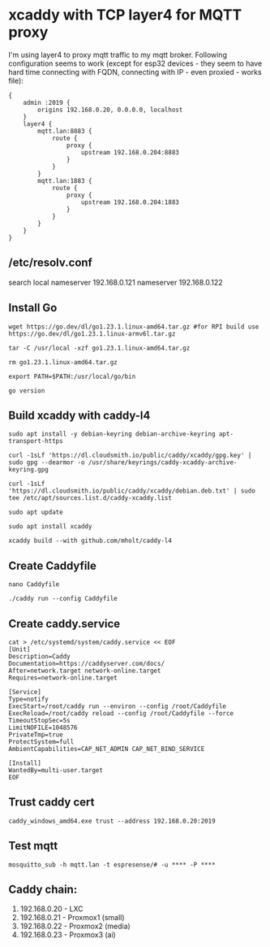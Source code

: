 # xcaddy with TCP layer4 for MQTT proxy

I'm using layer4 to proxy mqtt traffic to my mqtt broker. Following configuration seems to work (except for esp32 devices - they seem to have hard time connecting with FQDN, connecting with IP - even proxied - works file):

```
{
    admin :2019 {
		origins 192.168.0.20, 0.0.0.0, localhost
	}
    layer4 {
		mqtt.lan:8883 {
			route {
				proxy {
					upstream 192.168.0.204:8883
				}
			}
		}
		mqtt.lan:1883 {
			route {
				proxy {
					upstream 192.168.0.204:1883
				}
			}
		}
	}
}
```

## /etc/resolv.conf
search local
nameserver 192.168.0.121
nameserver 192.168.0.122

## Install Go
```shell
wget https://go.dev/dl/go1.23.1.linux-amd64.tar.gz #for RPI build use https://go.dev/dl/go1.23.1.linux-armv6l.tar.gz

tar -C /usr/local -xzf go1.23.1.linux-amd64.tar.gz

rm go1.23.1.linux-amd64.tar.gz

export PATH=$PATH:/usr/local/go/bin

go version
```

## Build xcaddy with caddy-l4
```shell
sudo apt install -y debian-keyring debian-archive-keyring apt-transport-https

curl -1sLf 'https://dl.cloudsmith.io/public/caddy/xcaddy/gpg.key' | sudo gpg --dearmor -o /usr/share/keyrings/caddy-xcaddy-archive-keyring.gpg

curl -1sLf 'https://dl.cloudsmith.io/public/caddy/xcaddy/debian.deb.txt' | sudo tee /etc/apt/sources.list.d/caddy-xcaddy.list

sudo apt update

sudo apt install xcaddy

xcaddy build --with github.com/mholt/caddy-l4
```

## Create Caddyfile
```shell
nano Caddyfile
```

```shell
./caddy run --config Caddyfile
```

## Create caddy.service
```shell
cat > /etc/systemd/system/caddy.service << EOF
[Unit]
Description=Caddy
Documentation=https://caddyserver.com/docs/
After=network.target network-online.target
Requires=network-online.target

[Service]
Type=notify
ExecStart=/root/caddy run --environ --config /root/Caddyfile
ExecReload=/root/caddy reload --config /root/Caddyfile --force
TimeoutStopSec=5s
LimitNOFILE=1048576
PrivateTmp=true
ProtectSystem=full
AmbientCapabilities=CAP_NET_ADMIN CAP_NET_BIND_SERVICE

[Install]
WantedBy=multi-user.target
EOF
```

## Trust caddy cert
`caddy_windows_amd64.exe trust --address 192.168.0.20:2019`

## Test mqtt

`mosquitto_sub -h mqtt.lan -t espresense/# -u **** -P ****`


## Caddy chain:
1. 192.168.0.20 - LXC
2. 192.168.0.21 - Proxmox1 (small)
3. 192.168.0.22 - Proxmox2 (media)
4. 192.168.0.23 - Proxmox3 (ai)

